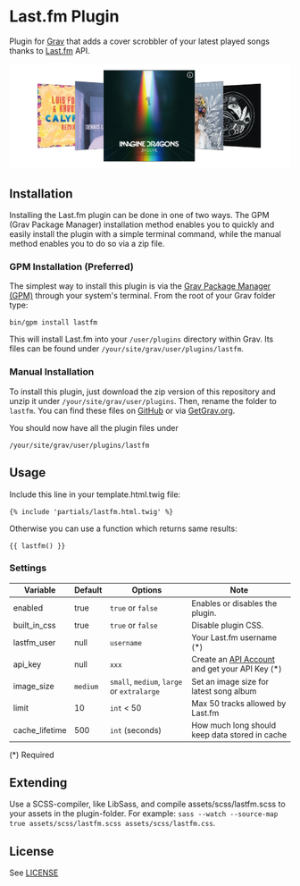 # Last.fm Plugin

Plugin for [Grav](http://github.com/getgrav/grav) that adds a cover scrobbler of your latest played songs thanks to [Last.fm](https://last.fm) API.

![](screenshot.png)

## Installation

Installing the Last.fm plugin can be done in one of two ways. The GPM (Grav Package Manager) installation method enables you to quickly and easily install the plugin with a simple terminal command, while the manual method enables you to do so via a zip file.

### GPM Installation (Preferred)

The simplest way to install this plugin is via the [Grav Package Manager (GPM)](http://learn.getgrav.org/advanced/grav-gpm) through your system's terminal. From the root of your Grav folder type:

    bin/gpm install lastfm

This will install Last.fm into your `/user/plugins` directory within Grav. Its files can be found under `/your/site/grav/user/plugins/lastfm`.

### Manual Installation

To install this plugin, just download the zip version of this repository and unzip it under `/your/site/grav/user/plugins`. Then, rename the folder to `lastfm`. You can find these files on [GitHub](https://github.com/ayozehd/lastfm) or via [GetGrav.org](http://getgrav.org/downloads/plugins#extras).

You should now have all the plugin files under

    /your/site/grav/user/plugins/lastfm


## Usage

Include this line in your template.html.twig file:
```
{% include 'partials/lastfm.html.twig' %}
```

Otherwise you can use a function which returns same results:
```
{{ lastfm() }}
```

### Settings

| Variable | Default | Options | Note |
|----------|---------|-------------------------------------------------|-----------------------------------------------------------------------|
| enabled | true | `true` or `false` | Enables or disables the plugin. |
| built_in_css | true | `true` or `false` | Disable plugin CSS. |
| lastfm_user | null | `username` | Your Last.fm username (*) |
| api_key | null | `xxx` | Create an [API Account](https://www.last.fm/api/account/create) and get your API Key (*) |
| image_size | `medium` | `small`, `medium`, `large`  or `extralarge` | Set an image size for latest song album |
| limit | 10 | `int` < 50 | Max 50 tracks allowed by Last.fm |
| cache_lifetime | 500 | `int` (seconds) | How much long should keep data stored in cache |

(*) Required

## Extending

Use a SCSS-compiler, like LibSass, and compile assets/scss/lastfm.scss to your assets in the plugin-folder. For example: `sass --watch --source-map true assets/scss/lastfm.scss assets/scss/lastfm.css`.

## License

See [LICENSE](LICENSE)